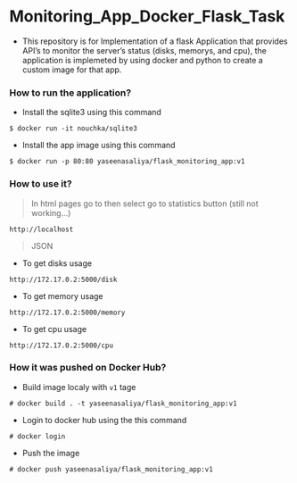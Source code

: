 # Monitoring_App_Docker_Flask_Task
* This repository is for Implementation of a flask Application that provides API’s to monitor the server’s status (disks, memorys, and cpu), the application is implemeted by using docker and python to create a custom image for that app.

### How to run the application?
* Install the sqlite3 using this command 
```
$ docker run -it nouchka/sqlite3
```
* Install the app image using this command 
```
$ docker run -p 80:80 yaseenasaliya/flask_monitoring_app:v1
```

### How to use it?
> In html pages go to then select go to statistics button (still not working...)
```
http://localhost
```
> JSON
* To get disks usage 
```
http://172.17.0.2:5000/disk
```
* To get memory usage 
```
http://172.17.0.2:5000/memory
```
* To get cpu usage 
```
http://172.17.0.2:5000/cpu
```

### How it was pushed on Docker Hub?
* Build image localy with `v1` tage
```
# docker build . -t yaseenasaliya/flask_monitoring_app:v1
```
* Login to docker hub using the this command
```
# docker login
```
* Push the image
```
# docker push yaseenasaliya/flask_monitoring_app:v1
```
